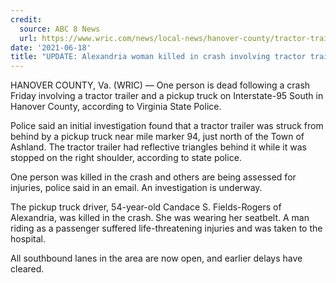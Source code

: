 ```yaml
---
credit:
  source: ABC 8 News
  url: https://www.wric.com/news/local-news/hanover-county/tractor-trailer-crash-shuts-down-i-95-south-in-ashland/
date: '2021-06-18'
title: "UPDATE: Alexandria woman killed in crash involving tractor trailer and pickup truck on I-95 South in Hanover County"
---
```

HANOVER COUNTY, Va. (WRIC) — One person is dead following a crash Friday involving a tractor trailer and a pickup truck on Interstate-95 South in Hanover County, according to Virginia State Police.

Police said an initial investigation found that a tractor trailer was struck from behind by a pickup truck near mile marker 94, just north of the Town of Ashland. The tractor trailer had reflective triangles behind it while it was stopped on the right shoulder, according to state police.

One person was killed in the crash and others are being assessed for injuries, police said in an email. An investigation is underway.

The pickup truck driver, 54-year-old Candace S. Fields-Rogers of Alexandria, was killed in the crash. She was wearing her seatbelt. A man riding as a passenger suffered life-threatening injuries and was taken to the hospital.

All southbound lanes in the area are now open, and earlier delays have cleared.
